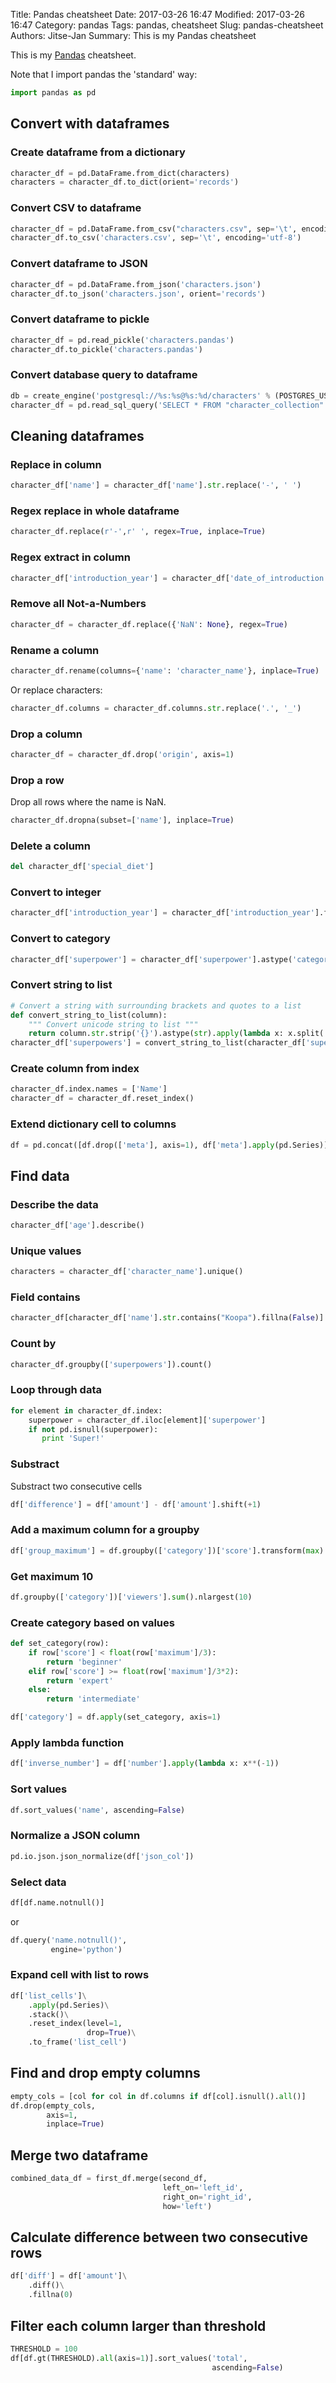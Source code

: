 Title: Pandas cheatsheet
Date: 2017-03-26 16:47
Modified: 2017-03-26 16:47
Category: pandas
Tags: pandas, cheatsheet
Slug: pandas-cheatsheet
Authors: Jitse-Jan
Summary: This is my Pandas cheatsheet

This is my [Pandas](http://pandas.pydata.org) cheatsheet. 

Note that I import pandas the 'standard' way:

``` python
import pandas as pd
```

## Convert with dataframes
### Create dataframe from a dictionary
``` python
character_df = pd.DataFrame.from_dict(characters)
characters = character_df.to_dict(orient='records')
```

### Convert CSV to dataframe
``` python
character_df = pd.DataFrame.from_csv("characters.csv", sep='\t', encoding='utf-8')
character_df.to_csv('characters.csv', sep='\t', encoding='utf-8')
```

### Convert dataframe to JSON
```python
character_df = pd.DataFrame.from_json('characters.json')
character_df.to_json('characters.json', orient='records')
```

### Convert dataframe to pickle
```python
character_df = pd.read_pickle('characters.pandas')
character_df.to_pickle('characters.pandas')
```

### Convert database query to dataframe
``` python
db = create_engine('postgresql://%s:%s@%s:%d/characters' % (POSTGRES_USER, POSTGRES_PASS, POSTGRES_HOST, POSTGRES_PORT))
character_df = pd.read_sql_query('SELECT * FROM "character_collection"', con=db)
```

## Cleaning dataframes
### Replace in column
``` python
character_df['name'] = character_df['name'].str.replace('-', ' ')
```
### Regex replace in whole dataframe
``` python
character_df.replace(r'-',r' ', regex=True, inplace=True)
```
### Regex extract in column
``` python
character_df['introduction_year'] = character_df['date_of_introduction'].str.extract('(\d{4})-..-..', expand=True)
```
### Remove all Not-a-Numbers
``` python
character_df = character_df.replace({'NaN': None}, regex=True)
```
### Rename a column
``` python
character_df.rename(columns={'name': 'character_name'}, inplace=True)
```

Or replace characters:

```python
character_df.columns = character_df.columns.str.replace('.', '_')
```

### Drop a column
``` python
character_df = character_df.drop('origin', axis=1)
```
### Drop a row
Drop all rows where the name is NaN.
``` python
character_df.dropna(subset=['name'], inplace=True)
```

### Delete a column
``` python
del character_df['special_diet']
```
### Convert to integer
``` python
character_df['introduction_year'] = character_df['introduction_year'].fillna(-1).astype('int64')
```
### Convert to category
``` python
character_df['superpower'] = character_df['superpower'].astype('category')
```

### Convert string to list
``` python
# Convert a string with surrounding brackets and quotes to a list
def convert_string_to_list(column):
    """ Convert unicode string to list """
    return column.str.strip('{}').astype(str).apply(lambda x: x.split(',')[0].strip("\"") if len(x) > 0 else "")
character_df['superpowers'] = convert_string_to_list(character_df['superpowers'])
```

### Create column from index
``` python
character_df.index.names = ['Name']
character_df = character_df.reset_index()
```

### Extend dictionary cell to columns
``` python
df = pd.concat([df.drop(['meta'], axis=1), df['meta'].apply(pd.Series)], axis=1)
```

## Find data
### Describe the data
``` python
character_df['age'].describe()
```
### Unique values
``` python
characters = character_df['character_name'].unique()
```

### Field contains
``` python
character_df[character_df['name'].str.contains("Koopa").fillna(False)]
```

### Count by
``` python
character_df.groupby(['superpowers']).count()
```

### Loop through data
``` python
for element in character_df.index:
    superpower = character_df.iloc[element]['superpower']
    if not pd.isnull(superpower):
       print 'Super!'
```

### Substract 
Substract two consecutive cells
``` python
df['difference'] = df['amount'] - df['amount'].shift(+1)
```

### Add a maximum column for a groupby
``` python
df['group_maximum'] = df.groupby(['category'])['score'].transform(max)
```

### Get maximum 10

```python
df.groupby(['category'])['viewers'].sum().nlargest(10)
```

### Create category based on values
``` python
def set_category(row):
    if row['score'] < float(row['maximum']/3):
        return 'beginner'
    elif row['score'] >= float(row['maximum']/3*2):
        return 'expert' 
    else:
        return 'intermediate'

df['category'] = df.apply(set_category, axis=1)
```

### Apply lambda function
``` python
df['inverse_number'] = df['number'].apply(lambda x: x**(-1))
``` 

### Sort values

```python
df.sort_values('name', ascending=False)
```

### Normalize a JSON column

```python
pd.io.json.json_normalize(df['json_col'])
```


### Select data

```python
df[df.name.notnull()]
```
or
```python
df.query('name.notnull()',
         engine='python')
```

### Expand cell with list to rows

```python
df['list_cells']\
    .apply(pd.Series)\
    .stack()\
    .reset_index(level=1,
                 drop=True)\
    .to_frame('list_cell')
```

## Find and drop empty columns

```python
empty_cols = [col for col in df.columns if df[col].isnull().all()]
df.drop(empty_cols,
        axis=1,
        inplace=True)
```

## Merge two dataframe
```python
combined_data_df = first_df.merge(second_df,
                                  left_on='left_id',
                                  right_on='right_id',
                                  how='left')
```


## Calculate difference between two consecutive rows

```python
df['diff'] = df['amount']\
    .diff()\
    .fillna(0)
```


## Filter each column larger than threshold

```python
THRESHOLD = 100
df[df.gt(THRESHOLD).all(axis=1)].sort_values('total',
                                             ascending=False)
```